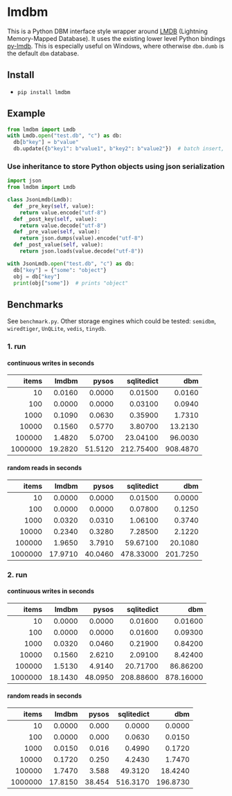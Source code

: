 # lmdbm

This is a Python DBM interface style wrapper around [LMDB](http://www.lmdb.tech/doc/) (Lightning Memory-Mapped Database).
It uses the existing lower level Python bindings [py-lmdb](https://lmdb.readthedocs.io).
This is especially useful on Windows, where otherwise `dbm.dumb` is the default `dbm` database.

## Install
- `pip install lmdbm`

## Example
```python
from lmdbm import Lmdb
with Lmdb.open("test.db", "c") as db:
  db[b"key"] = b"value"
  db.update({b"key1": b"value1", b"key2": b"value2"})  # batch insert, uses a single transaction
```

### Use inheritance to store Python objects using json serialization

```python
import json
from lmdbm import Lmdb

class JsonLmdb(Lmdb):
  def _pre_key(self, value):
    return value.encode("utf-8")
  def _post_key(self, value):
    return value.decode("utf-8")
  def _pre_value(self, value):
    return json.dumps(value).encode("utf-8")
  def _post_value(self, value):
    return json.loads(value.decode("utf-8"))

with JsonLmdb.open("test.db", "c") as db:
  db["key"] = {"some": "object"}
  obj = db["key"]
  print(obj["some"])  # prints "object"
```

## Benchmarks

See `benchmark.py`. Other storage engines which could be tested: `semidbm`, `wiredtiger`, `UnQLite`, `vedis`, `tinydb`.

### 1. run

#### continuous writes in seconds
| items | lmdbm | pysos |sqlitedict|  dbm   |
|------:|------:|------:|---------:|-------:|
|     10| 0.0160| 0.0000|   0.01500|  0.0160|
|    100| 0.0000| 0.0000|   0.03100|  0.0940|
|   1000| 0.1090| 0.0630|   0.35900|  1.7310|
|  10000| 0.1560| 0.5770|   3.80700| 13.2130|
| 100000| 1.4820| 5.0700|  23.04100| 96.0030|
|1000000|19.2820|51.5120| 212.75400|908.4870|

#### random reads in seconds
| items | lmdbm | pysos |sqlitedict|  dbm   |
|------:|------:|------:|---------:|-------:|
|     10| 0.0000| 0.0000|   0.01500|  0.0000|
|    100| 0.0000| 0.0000|   0.07800|  0.1250|
|   1000| 0.0320| 0.0310|   1.06100|  0.3740|
|  10000| 0.2340| 0.3280|   7.28500|  2.1220|
| 100000| 1.9650| 3.7910|  59.67100| 20.1080|
|1000000|17.9710|40.0460| 478.33000|201.7250|

### 2. run

#### continuous writes in seconds
| items | lmdbm | pysos |sqlitedict|   dbm   |
|------:|------:|------:|---------:|--------:|
|     10| 0.0000| 0.0000|   0.01600|  0.01600|
|    100| 0.0000| 0.0000|   0.01600|  0.09300|
|   1000| 0.0320| 0.0460|   0.21900|  0.84200|
|  10000| 0.1560| 2.6210|   2.09100|  8.42400|
| 100000| 1.5130| 4.9140|  20.71700| 86.86200|
|1000000|18.1430|48.0950| 208.88600|878.16000|

#### random reads in seconds
| items | lmdbm | pysos |sqlitedict|  dbm   |
|------:|------:|------:|---------:|-------:|
|     10| 0.0000|  0.000|    0.0000|  0.0000|
|    100| 0.0000|  0.000|    0.0630|  0.0150|
|   1000| 0.0150|  0.016|    0.4990|  0.1720|
|  10000| 0.1720|  0.250|    4.2430|  1.7470|
| 100000| 1.7470|  3.588|   49.3120| 18.4240|
|1000000|17.8150| 38.454|  516.3170|196.8730|
